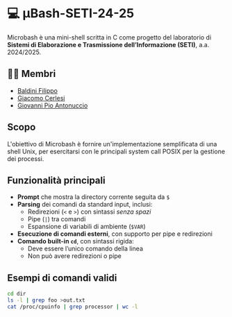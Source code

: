 # 💻 µBash-SETI-24-25

Microbash è una mini-shell scritta in C come progetto del laboratorio di **Sistemi di Elaborazione e Trasmissione dell’Informazione (SETI)**, a.a. 2024/2025.

## 🧑‍💻 Membri

- [Baldini Filippo](mailto:6393212@studenti.unige.it)
- [Giacomo Cerlesi](mailto:6364436@studenti.unige.it)
- [Giovanni Pio Antonuccio](mailto:5603204@studenti.unige.it)

## Scopo

L'obiettivo di Microbash è fornire un'implementazione semplificata di una shell Unix, per esercitarsi con le principali system call POSIX per la gestione dei processi.

## Funzionalità principali

- **Prompt** che mostra la directory corrente seguita da `$`
- **Parsing** dei comandi da standard input, inclusi:
  - Redirezioni (`<` e `>`) con sintassi *senza spazi*
  - Pipe (`|`) tra comandi
  - Espansione di variabili di ambiente (`$VAR`)
- **Esecuzione di comandi esterni**, con supporto per pipe e redirezioni
- **Comando built-in `cd`**, con sintassi rigida:
  - Deve essere l’unico comando della linea
  - Non può avere redirezioni o pipe

## Esempi di comandi validi

```bash
cd dir
ls -l | grep foo >out.txt
cat /proc/cpuinfo | grep processor | wc -l
```
